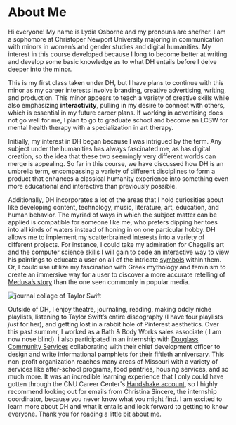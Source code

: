 # About Me
Hi everyone! My name is Lydia Osborne and my pronouns are she/her. I am a sophomore at Christoper Newport University majoring in communication with minors in women’s and gender studies and digital humanities. My interest in this course developed because I long to become better at writing and develop some basic knowledge as to what DH entails before I delve deeper into the minor.

This is my first class taken under DH, but I have plans to continue with this minor as my career interests involve branding, creative advertising, writing, and production. This minor appears to teach a variety of creative skills while also emphasizing **interactivity**, pulling in my desire to connect with others, which is essential in my future career plans. If working in advertising does not go well for me, I plan to go to graduate school and become an LCSW for mental health therapy with a specialization in art therapy.  

Initially, my interest in DH began because I was intrigued by the term. Any subject under the humanities has always fascinated me, as has digital creation, so the idea that these two seemingly very different worlds can merge is appealing. So far in this course, we have discussed how DH is an umbrella term, encompassing a variety of different disciplines to form a product that enhances a classical humanity experience into something even more educational and interactive than previously possible. 

Additionally, DH incorporates a lot of the areas that I hold curiosities about like developing content, technology, music, literature, art, education, and human behavior. The myriad of ways in which the subject matter can be applied is compatible for someone like me, who prefers dipping her toes into all kinds of waters instead of honing in on one particular hobby. DH allows me to implement my scatterbrained interests into a variety of different projects. For instance, I could take my admiration for Chagall’s art and the computer science skills I will gain to code an interactive way to view his paintings to educate a user on all of the intricate [symbols](https://www.artsy.net/article/artsy-editorial-marc-chagalls-jewish-identity-crucial-best-work) 
within them. Or, I could use utilize my fascination with Greek mythology and feminism to create an immersive way for a user to discover a more accurate retelling of [Medusa’s story](https://www.vice.com/en/article/qvxwax/medusa-greek-myth-rape-victim-turned-into-a-monster) than the one seen commonly in popular media.

![journal collage of Taylor Swift](https://lydiaosborne.github.io/Lydia-s-Digital-Telegram/images/journal.jpg)

Outside of DH, I enjoy theatre, journaling, reading, making oddly niche playlists, listening to Taylor Swift’s entire discography (I have four playlists _just_ for her), and getting lost in a rabbit hole of Pinterest aesthetics. Over this past summer, I worked as a Bath & Body Works sales associate ( I am now nose blind). I also participated in an internship with [Douglass Community Services](https://www.douglassonline.org/) collaborating with their chief development officer to design and write informational pamphlets for their fiftieth anniversary. This non-profit organization reaches many areas of Missouri with a variety of services like after-school programs, food pantries, housing services, and so much more. It was an incredible learning experience that I only could have gotten through the CNU Career Center's [Handshake account](https://cnu.joinhandshake.com/stu/schools/617), so I highly recommend looking out for emails from Christina Sincere, the internship coordinator, because you never know what you might find. I am excited to learn more about DH and what it entails and look forward to getting to know everyone. Thank you for reading a little bit about me. 


